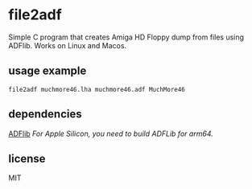 file2adf
========
Simple C program that creates Amiga HD Floppy dump from files using ADFlib.
Works on Linux and Macos.

usage example
-------------

    file2adf muchmore46.lha muchmore46.adf MuchMore46

dependencies
------------
[ADFlib](https://github.com/lclevy/ADFlib)
*For Apple Silicon, you need to build ADFLib for arm64.*


license
-------
MIT
